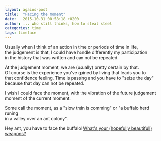 ```yaml
---
layout: agaios-post
title:  "Facing the moment"
date:   2015-10-31 00:58:18 +0200
author: ... who still thinks, how to steal steel
categories: time
tags: timeface
---
```


Usually when I think of an action in time or periods of time in life,  
the judgement is that, I could have handle differently my participation  
in the history that was written and can not be repeated. 

At the judgement moment, we are (usually) pretty certain by that.  
Of course is the experience you've gained by living that leads you to  
that confidence feeling. Time is passing and you have to "seize the day"  
because that day can not be repeated.

I wish I could face the moment, with the vibration of the future judgement  
moment of the current moment.

Some call the moment, as a "slow train is comming" or "a buffalo herd runing  
in a valley over an ant colony".

Hey ant, you have to face the buffalo! 
[What's your (hopefully beautifull) weapons?](https://www.youtube.com/watch?v=JTTC_fD598A)
